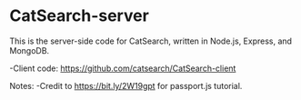 # CatSearch-server
This is the server-side code for CatSearch, written in Node.js, Express, and MongoDB.

-Client code: https://github.com/catsearch/CatSearch-client

Notes:
-Credit to https://bit.ly/2W19gpt for passport.js tutorial.

